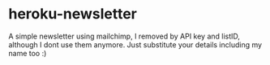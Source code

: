 # heroku-newsletter
A simple newsletter using mailchimp, I removed by API key and listID, although I dont use them anymore.
Just substitute your details including my name too :)
